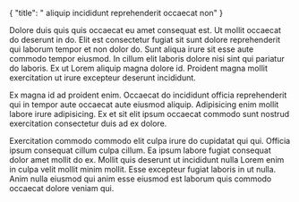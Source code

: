 {
  "title": " aliquip incididunt reprehenderit occaecat non"
}

Dolore duis quis quis occaecat eu amet consequat est. Ut mollit occaecat do deserunt in do. Elit est consectetur fugiat sit sunt dolore reprehenderit qui laborum tempor et non dolor do. Sunt aliqua irure sit esse aute commodo tempor eiusmod. In cillum elit laboris dolore nisi sint qui pariatur do laboris. Ex ut Lorem aliquip magna dolore id. Proident magna mollit exercitation ut irure excepteur deserunt incididunt.

Ex magna id ad proident enim. Occaecat do incididunt officia reprehenderit qui in tempor aute occaecat aute eiusmod aliquip. Adipisicing enim mollit labore irure adipisicing. Ex et sit elit ipsum occaecat commodo sunt nostrud exercitation consectetur duis ad ex dolore.

Exercitation commodo commodo elit culpa irure do cupidatat qui qui. Officia ipsum consequat cillum culpa cillum. Ea ipsum labore fugiat consequat dolor amet mollit do ex. Mollit quis deserunt ut incididunt nulla Lorem enim in culpa velit mollit minim mollit. Esse excepteur fugiat laboris in ut nulla. Anim nulla eiusmod qui anim esse eiusmod est laborum quis commodo occaecat dolore veniam qui.
